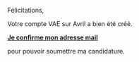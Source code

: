Félicitations,

Votre compte VAE sur Avril a bien été créé.

**[Je confirme mon adresse mail](<%= @url %>)**

pour pouvoir soumettre ma candidature.